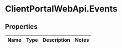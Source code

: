 # ClientPortalWebApi.Events

## Properties
Name | Type | Description | Notes
------------ | ------------- | ------------- | -------------


